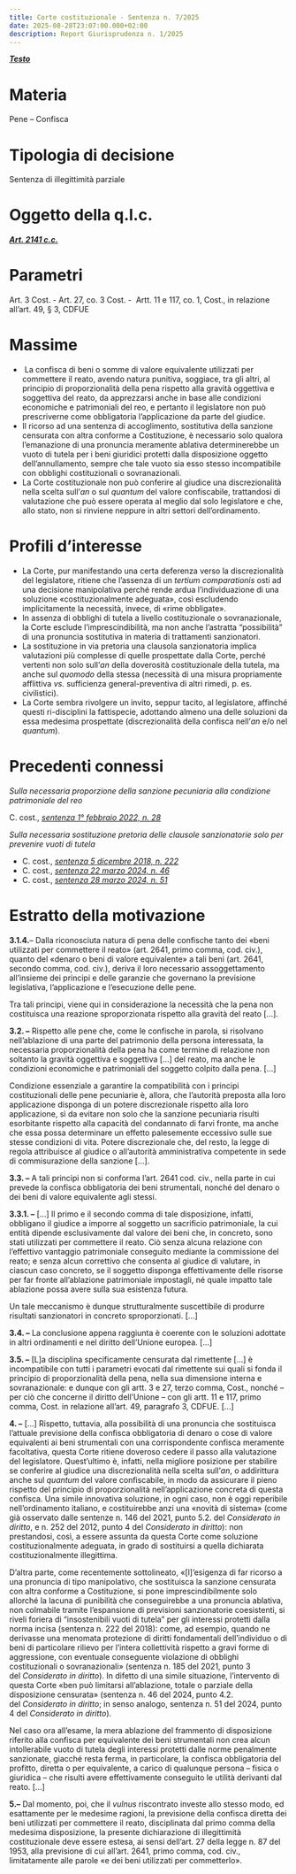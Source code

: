 ```yaml
---
title: Corte costituzionale - Sentenza n. 7/2025
date: 2025-08-28T23:07:00.000+02:00
description: Report Giurisprudenza n. 1/2025
---
```

***[Testo](https://giurcost.org/decisioni/2025/0007s-25.html?titolo=Sentenza%20n.%207)***

# Materia

Pene – Confisca

# Tipologia di decisione

Sentenza di illegittimità parziale

# Oggetto della q.l.c.

***[Art. 2141 c.c.](https://www.normattiva.it/atto/caricaDettaglioAtto?atto.dataPubblicazioneGazzetta=1942-04-04&atto.codiceRedazionale=042U0262&atto.articolo.numero=0&atto.articolo.sottoArticolo=1&atto.articolo.sottoArticolo1=0&qId=79e0a90a-18be-4896-af97-5cdb36aba8e1&tabID=0.9247653760915712&title=lbl.dettaglioAtto)***

# Parametri

Art. 3 Cost. - Art. 27, co. 3 Cost. -  Artt. 11 e 117, co. 1, Cost., in relazione all’art. 49, § 3, CDFUE

# Massime

*  La confisca di beni o somme di valore equivalente utilizzati per
  commettere il reato, avendo natura punitiva, soggiace, tra gli altri, al
  principio di proporzionalità della pena rispetto alla gravità oggettiva e
  soggettiva del reato, da apprezzarsi anche in base alle condizioni economiche e
  patrimoniali del reo, e pertanto il legislatore non può prescriverne come
  obbligatoria l’applicazione da parte del giudice.
* Il ricorso ad una sentenza di accoglimento, sostitutiva della sanzione
  censurata con altra conforme a Costituzione, è necessario solo qualora l’emanazione
  di una pronuncia meramente ablativa determinerebbe un vuoto di tutela per i
  beni giuridici protetti dalla disposizione oggetto dell’annullamento, sempre
  che tale vuoto sia esso stesso incompatibile con obblighi costituzionali o
  sovranazionali.
* La Corte costituzionale non può conferire al giudice una
  discrezionalità nella scelta sull’*an* o sul *quantum* del
  valore confiscabile, trattandosi di valutazione che può essere operata al
  meglio dal solo legislatore e che, allo stato, non si rinviene neppure in altri
  settori dell’ordinamento.

# Profili d’interesse

* La Corte, pur manifestando una certa deferenza verso la
  discrezionalità del legislatore, ritiene che l’assenza di un *tertium comparationis* osti ad una
  decisione manipolativa perché rende ardua l’individuazione di una soluzione «costituzionalmente
  adeguata», così escludendo implicitamente la necessità, invece, di «rime
  obbligate».
* In assenza di obblighi di tutela a livello costituzionale o
  sovranazionale, la Corte esclude l’imprescindibilità, ma non anche l’astratta “possibilità”
  di una pronuncia sostitutiva in materia di trattamenti sanzionatori.
* La sostituzione in via pretoria una clausola sanzionatoria implica
  valutazioni più complesse di quelle prospettate dalla Corte, perché vertenti non
  solo sull’*an* della doverosità
  costituzionale della tutela, ma anche sul *quomodo*
  della stessa (necessità di una misura propriamente afflittiva *vs.* sufficienza general-preventiva di
  altri rimedi, p. es. civilistici).
* La Corte sembra rivolgere un invito, seppur tacito, al
  legislatore, affinché questi ri-disciplini la fattispecie, adottando almeno una
  delle soluzioni da essa medesima prospettate (discrezionalità della confisca nell’*an* e/o nel *quantum*).

# Precedenti connessi

*Sulla necessaria proporzione della sanzione pecuniaria alla condizione patrimoniale del reo*

C. cost., *[sentenza 1° febbraio 2022, n. 28](https://giurcost.org/decisioni/2022/0028s-22.html?titolo=Sentenza%20n.%2028)*

*Sulla necessaria sostituzione pretoria delle clausole sanzionatorie solo per prevenire vuoti di tutela*

* C. cost., *[sentenza 5 dicembre 2018, n. 222](https://giurcost.org/decisioni/2018/0222s-18.html?titolo=Sentenza%20n.%20222)*
* C. cost., *[sentenza 22 marzo 2024, n. 46](https://giurcost.org/decisioni/2024/0046s-24.html?titolo=Sentenza%20n.%20%2046)*
* C. cost., *[sentenza 28 marzo 2024, n. 51](https://giurcost.org/decisioni/2024/0051s-24.html?titolo=Sentenza%20n.%2051)* 

# Estratto della motivazione

**3.1.4.**– Dalla
riconosciuta natura di pena delle confische tanto dei «beni utilizzati per
commettere il reato» (art. 2641, primo comma, cod. civ.), quanto del «denaro o
beni di valore equivalente» a tali beni (art. 2641, secondo comma, cod. civ.),
deriva il loro necessario assoggettamento all’insieme dei principi e delle
garanzie che governano la previsione legislativa, l’applicazione e l’esecuzione
delle pene.

Tra tali principi, viene qui in considerazione la necessità che la
pena non costituisca una reazione sproporzionata rispetto alla gravità del
reato \[...].

**3.2. –** Rispetto alle
pene che, come le confische in parola, si risolvano nell’ablazione di una parte
del patrimonio della persona interessata, la necessaria proporzionalità della
pena ha come termine di relazione non soltanto la gravità oggettiva e
soggettiva \[...] del reato, ma anche le condizioni economiche e patrimoniali
del soggetto colpito dalla pena. \[...]

Condizione essenziale a garantire la compatibilità con i principi
costituzionali delle pene pecuniarie è, allora, che l’autorità preposta alla
loro applicazione disponga di un potere discrezionale rispetto alla loro
applicazione, sì da evitare non solo che la sanzione pecuniaria risulti
esorbitante rispetto alla capacità del condannato di farvi fronte, ma anche che
essa possa determinare un effetto palesemente eccessivo sulle sue stesse
condizioni di vita. Potere discrezionale che, del
resto, la legge di regola attribuisce al giudice o all’autorità amministrativa
competente in sede di commisurazione della sanzione \[...].

**3.3. –** A tali principi non si conforma l’art. 2641 cod. civ., nella
parte in cui prevede la confisca obbligatoria dei beni strumentali, nonché del
denaro o dei beni di valore equivalente agli stessi.

**3.3.1. –** \[...] Il primo e il secondo comma di tale disposizione,
infatti, obbligano il giudice a imporre al soggetto un sacrificio patrimoniale,
la cui entità dipende esclusivamente dal valore dei beni che, in concreto, sono
stati utilizzati per commettere il reato. Ciò senza alcuna relazione con
l’effettivo vantaggio patrimoniale conseguito mediante la commissione del
reato; e senza alcun correttivo che consenta al giudice di valutare, in ciascun
caso concreto, se il soggetto disponga effettivamente delle risorse per far
fronte all’ablazione patrimoniale impostagli, né quale impatto tale ablazione
possa avere sulla sua esistenza futura.

Un tale meccanismo è dunque strutturalmente suscettibile di
produrre risultati sanzionatori in concreto sproporzionati. \[...]

**3.4. –** La conclusione appena raggiunta è coerente con le soluzioni
adottate in altri ordinamenti e nel diritto dell’Unione europea. \[...]

**3.5. –** \[L]a disciplina specificamente censurata dal rimettente
\[...] è incompatibile con tutti i parametri evocati dal rimettente sui quali si
fonda il principio di proporzionalità della pena, nella sua dimensione interna
e sovranazionale: e dunque con gli artt. 3 e 27, terzo comma, Cost., nonché –
per ciò che concerne il diritto dell’Unione – con gli artt. 11 e 117, primo
comma, Cost. in relazione all’art. 49, paragrafo 3, CDFUE. \[...]

**4. –** \[...] Rispetto, tuttavia,
alla possibilità di una pronuncia che sostituisca l’attuale previsione della
confisca obbligatoria di denaro o cose di valore equivalenti ai beni
strumentali con una corrispondente confisca meramente facoltativa, questa Corte
ritiene doveroso cedere il passo alla valutazione del legislatore. Quest’ultimo
è, infatti, nella migliore posizione per stabilire se conferire al giudice una
discrezionalità nella scelta sull’*an*,
o addirittura anche sul *quantum* del
valore confiscabile, in modo da assicurare il pieno rispetto del principio di
proporzionalità nell’applicazione concreta di questa confisca. Una simile
innovativa soluzione, in ogni caso, non è oggi reperibile nell’ordinamento
italiano, e costituirebbe anzi una «novità di sistema» (come già osservato
dalle sentenze n. 146 del 2021, punto 5.2. del *Considerato in diritto*, e n. 252 del 2012, punto 4
del *Considerato in diritto*):
non prestandosi, così, a essere assunta da questa Corte come soluzione
costituzionalmente adeguata, in grado di sostituirsi a quella dichiarata
costituzionalmente illegittima.

D’altra parte, come recentemente sottolineato, «\[l]’esigenza
di far ricorso a una pronuncia di tipo manipolativo, che sostituisca la
sanzione censurata con altra conforme a Costituzione, si pone
imprescindibilmente solo allorché la lacuna di punibilità che conseguirebbe a
una pronuncia ablativa, non colmabile tramite l’espansione di previsioni
sanzionatorie coesistenti, si riveli foriera di “insostenibili vuoti di tutela”
per gli interessi protetti dalla norma incisa (sentenza n. 222 del 2018): come,
ad esempio, quando ne derivasse una menomata protezione di diritti fondamentali
dell’individuo o di beni di particolare rilievo per l’intera collettività
rispetto a gravi forme di aggressione, con eventuale conseguente violazione di
obblighi costituzionali o sovranazionali» (sentenza n. 185 del 2021, punto 3
del *Considerato in diritto*).
In difetto di una simile situazione, l’intervento di questa Corte «ben può
limitarsi all’ablazione, totale o parziale della disposizione censurata»
(sentenza n. 46 del 2024, punto 4.2. del *Considerato in diritto*; in senso analogo, sentenza
n. 51 del 2024, punto 4 del *Considerato
in diritto*).

Nel caso ora all’esame, la mera ablazione del frammento di
disposizione riferito alla confisca per equivalente dei beni strumentali non
crea alcun intollerabile vuoto di tutela degli interessi protetti dalle norme
penalmente sanzionate, giacché resta ferma, in particolare, la confisca
obbligatoria del profitto, diretta o per equivalente, a carico di qualunque
persona – fisica o giuridica – che risulti avere effettivamente conseguito le
utilità derivanti dal reato. \[...]

**5.–** Dal momento, poi, che il *vulnus* riscontrato
investe allo stesso modo, ed esattamente per le medesime ragioni, la previsione
della confisca diretta dei beni utilizzati per commettere il reato,
disciplinata dal primo comma della medesima disposizione, la presente
dichiarazione di illegittimità costituzionale deve essere estesa, ai sensi
dell’art. 27 della legge n. 87 del 1953, alla previsione di cui all’art. 2641,
primo comma, cod. civ., limitatamente alle parole «e dei beni utilizzati per
commetterlo».

